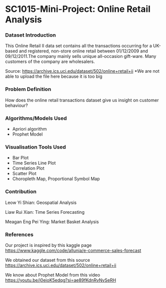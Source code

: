 # SC1015-Mini-Project: Online Retail Analysis

### Dataset Introduction
This Online Retail II data set contains all the transactions occurring for a UK-based and registered, non-store online retail between 01/12/2009 and 09/12/2011.The company mainly sells unique all-occasion gift-ware. Many customers of the company are wholesalers.

Source: https://archive.ics.uci.edu/dataset/502/online+retail+ii
*We are not able to upload the file here because it is too big

### Problem Definition
How does the online retail transactions dataset give us insight on customer behaviour?

### Algorithms/Models Used
- Apriori algorithm
- Prophet Model

### Visualisation Tools Used
- Bar Plot
- Time Series Line Plot
- Correlation Plot
- Scatter Plot
- Choropleth Map, Proportional Symbol Map


### Contribution
Leow Yi Shian: Geospatial Analysis

Liaw Rui Xian: Time Series Forecasting

Meagan Eng Pei Ying: Market Basket Analysis

### References
Our project is inspired by this kaggle page
https://www.kaggle.com/code/allunia/e-commerce-sales-forecast

We obtained our dataset from this source
https://archive.ics.uci.edu/dataset/502/online+retail+ii

We know about Prophet Model from this video
https://youtu.be/j0eioK5edqg?si=ae89fKdnRvNvSeRH
